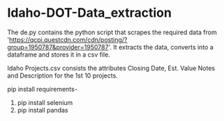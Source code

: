 # Idaho-DOT-Data_extraction

The de.py contains the python script that scrapes the required data from 'https://qcpi.questcdn.com/cdn/posting/?group=1950787&provider=1950787'. It extracts the data, converts into a dataframe and stores it in a csv file.

Idaho Projects.csv consists the attributes Closing Date, Est. Value Notes and Description for the 1st 10 projects.

pip install requirements-
1. pip install selenium
2. pip install pandas

